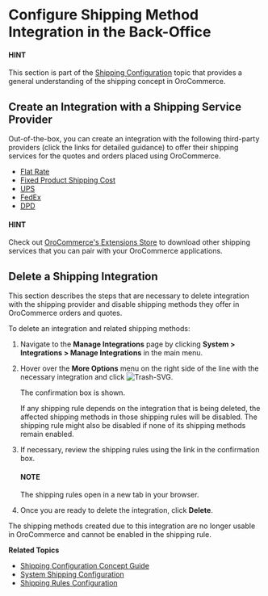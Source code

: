 <a id="sys-integrations-manage-integrations-ups-flat-rate"></a>

<a id="user-guide-shipping-configuration-common-details"></a>

# Configure Shipping Method Integration in the Back-Office

#### HINT
This section is part of the [Shipping Configuration](../../../../concept-guides/administration/shipping-configuration/index.md#admin-guide-shipping) topic that provides a general understanding of the shipping concept in OroCommerce.

## Create an Integration with a Shipping Service Provider

Out-of-the-box, you can create an integration with the following third-party providers (click the links for detailed guidance) to offer their shipping services for the quotes and orders placed using OroCommerce.

* [Flat Rate](flat-rate.md#doc-integrations-flat-rate)
* [Fixed Product Shipping Cost](fixed-shipping.md#doc-integration-fixed-shipping-cost)
* [UPS](ups.md#doc-integrations-ups)
* [FedEx](fedex.md#doc-integrations-fedex)
* [DPD](dpd.md#doc-integrations-dpd)

#### HINT
Check out <a href="https://extensions.oroinc.com/orocommerce/" target="_blank">OroCommerce's Extensions Store</a> to download other shipping services that you can pair with your OroCommerce applications.

## Delete a Shipping Integration

This section describes the steps that are necessary to delete integration with the shipping provider and disable shipping methods they offer in OroCommerce orders and quotes.

To delete an integration and related shipping methods:

1. Navigate to the **Manage Integrations** page by clicking **System > Integrations > Manage Integrations** in the main menu.
2. Hover over the <i class="fa fa-ellipsis-h fa-lg" aria-hidden="true"></i> **More Options** menu on the right side of the line with the necessary integration and click ![Trash-SVG](_themes/sphinx_rtd_theme/static/svg-icons/trash.svg).

   The confirmation box is shown.

   If any shipping rule depends on the integration that is being deleted, the affected shipping methods in those shipping rules will be disabled. The shipping rule might also be disabled if none of its shipping methods remain enabled.
3. If necessary, review the shipping rules using the link in the confirmation box.

   #### NOTE
   The shipping rules open in a new tab in your browser.
4. Once you are ready to delete the integration, click **Delete**.

The shipping methods created due to this integration are no longer usable in OroCommerce and cannot be enabled in the shipping rule.

**Related Topics**

* [Shipping Configuration Concept Guide](../../../../concept-guides/administration/shipping-configuration/index.md#admin-guide-shipping)
* [System Shipping Configuration](../../configuration/commerce/shipping/index.md#configuration-guide-commerce-configuration-shipping)
* [Shipping Rules Configuration](../../shipping-rules/index.md#sys-shipping-rules)

<!-- fa-bars = fa-navicon -->
<!-- Ic Tiles is used as Set As Default in saved views, and as tiles in display layout options -->
<!-- IcPencil refers to Rename in Commerce and Inline Editing in CRM -->
<!-- Check mark in the square. -->
<!-- SortDesc is also used as drop-down arrow -->
<!-- A -->
<!-- B -->
<!-- C -->
<!-- D -->
<!-- E -->
<!-- F -->
<!-- G -->
<!-- H -->
<!-- I -->
<!-- L -->
<!-- M -->
<!-- P -->
<!-- R -->
<!-- S -->
<!-- T -->
<!-- U -->
<!-- Z -->
